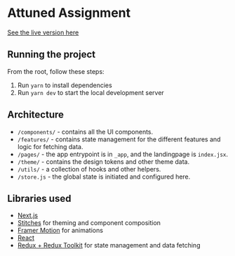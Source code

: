 # Attuned Assignment

[See the live version here](https://attuned-assignment.vercel.app/)

## Running the project

From the root, follow these steps:

1. Run `yarn` to install dependencies
2. Run `yarn dev` to start the local development server

## Architecture

- `/components/` - contains all the UI components.
- `/features/` - contains state management for the different features and logic for fetching data.
- `/pages/` - the app entrypoint is in `_app`, and the landingpage is `index.jsx`.
- `/theme/` - contains the design tokens and other theme data.
- `/utils/` - a collection of hooks and other helpers.
- `/store.js` - the global state is initiated and configured here.

## Libraries used

- [Next.js](https://nextjs.org/)
- [Stitches](https://stitches.dev/) for theming and component composition
- [Framer Motion](https://www.framer.com/motion/) for animations
- [React](https://reactjs.org/)
- [Redux + Redux Toolkit](https://redux-toolkit.js.org/) for state management and data fetching

